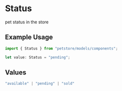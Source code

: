 # Status

pet status in the store

## Example Usage

```typescript
import { Status } from "petstore/models/components";

let value: Status = "pending";
```

## Values

```typescript
"available" | "pending" | "sold"
```